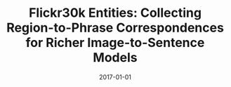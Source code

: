 ---
title: "Flickr30k Entities: Collecting Region-to-Phrase Correspondences for Richer Image-to-Sentence Models"
collection: patents_pubs
permalink: /patents_pubs/2017-01-01-plummer_flickr30kEntities
excerpt: 'This journal version of the 2015 paper of the same name adds experiments, analysis, and examples to the existing work.'
date: 2017-01-01
venue: 'International Journal of Computer Vision'
paperurl: 'https://cmcervantes.github.io/files/plummer_2017_flickr30kEntities.pdf'
citation: 'B. Plummer, L. Wang, C. Cervantes, J. Caicedo, J. Hockenmaier, &amp; S. Lazebnik. (2017) Flickr30k Entities: Collecting Region-to-Phrase Correspondences for Richer Image-to-Sentence Models. International Journal of Computer Vision (IJCV)'
---